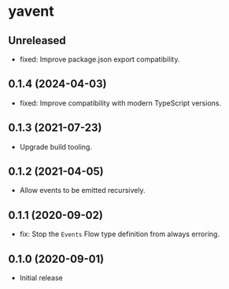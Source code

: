 # yavent

## Unreleased

- fixed: Improve package.json export compatibility.

## 0.1.4 (2024-04-03)

- fixed: Improve compatibility with modern TypeScript versions.

## 0.1.3 (2021-07-23)

- Upgrade build tooling.

## 0.1.2 (2021-04-05)

- Allow events to be emitted recursively.

## 0.1.1 (2020-09-02)

- fix: Stop the `Events` Flow type definition from always erroring.

## 0.1.0 (2020-09-01)

- Initial release
